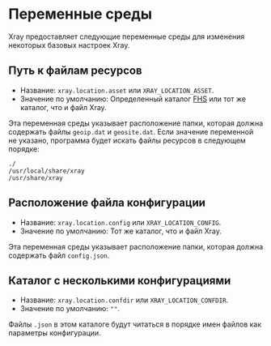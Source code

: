 # Переменные среды

Xray предоставляет следующие переменные среды для изменения некоторых базовых настроек Xray.

## Путь к файлам ресурсов

- Название: `xray.location.asset` или `XRAY_LOCATION_ASSET`.
- Значение по умолчанию: Определенный каталог [FHS](https://en.wikipedia.org/wiki/Filesystem_Hierarchy_Standard) или тот же каталог, что и файл Xray.

Эта переменная среды указывает расположение папки, которая должна содержать файлы `geoip.dat` и `geosite.dat`.
Если значение переменной не указано, программа будет искать файлы ресурсов в следующем порядке:

```
./
/usr/local/share/xray
/usr/share/xray
```

## Расположение файла конфигурации

- Название: `xray.location.config` или `XRAY_LOCATION_CONFIG`.
- Значение по умолчанию: Тот же каталог, что и файл Xray.

Эта переменная среды указывает расположение папки, которая должна содержать файл `config.json`.

## Каталог с несколькими конфигурациями

- Название: `xray.location.confdir` или `XRAY_LOCATION_CONFDIR`.
- Значение по умолчанию: `""`.

Файлы `.json` в этом каталоге будут читаться в порядке имен файлов как параметры конфигурации. 
